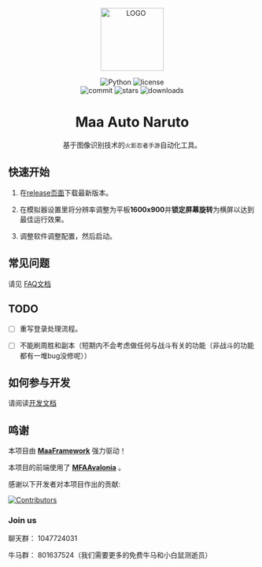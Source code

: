 <!-- markdownlint-disable MD033 MD041 -->
<p align="center">
  <img alt="LOGO" src="docs/cover.ico" width="128"  />
</p>

<p align="center">
  <img alt="Python" src="https://img.shields.io/badge/Python-3776AB?logo=python&logoColor=white">
  <!-- 咱们有全平台支持吗？ -->
  <!-- <img alt="platform" src="https://img.shields.io/badge/platform-Windows%20%7C%20Linux%20%7C%20macOS-blueviolet"> -->
  <img alt="license" src="https://img.shields.io/github/license/duorua/narutomobile">
  <br>
  <img alt="commit" src="https://img.shields.io/github/commit-activity/w/duorua/narutomobile">
  <img alt="stars" src="https://img.shields.io/github/stars/duorua/narutomobile?style=social">
  <img alt="downloads" src="https://img.shields.io/github/downloads/duorua/narutomobile/total?style=social">
  <!-- 等什么时候支持mirrorchyan了再加回来 -->
  <!-- <a href="https://mirrorchyan.com/zh/projects?rid=M9A&source=m9agh-badge" target="_blank"><img alt="mirrorc" src="https://img.shields.io/badge/Mirror%E9%85%B1-%239af3f6?logo=countingworkspro&logoColor=4f46e5"></a> -->
</p>

<div align="center">

# Maa Auto Naruto

基于图像识别技术的`火影忍者手游`自动化工具。

</div>

## 快速开始

1. 在[release页面](https://github.com/duorua/narutomobile/releases/latest)下载最新版本。

2. 在模拟器设置里将分辨率调整为平板**1600x900**并**锁定屏幕旋转**为横屏以达到最佳运行效果。

3. 调整软件调整配置，然后启动。

## 常见问题

请见 [FAQ文档](docs/faq.md)

## TODO

- [ ] 重写登录处理流程。

- [ ] 不能刷周胜和副本（短期内不会考虑做任何与战斗有关的功能（非战斗的功能都有一堆bug没修呢））

## 如何参与开发

请阅读[开发文档](docs/development.md)

## 鸣谢

本项目由 **[MaaFramework](https://github.com/MaaXYZ/MaaFramework)** 强力驱动！

本项目的前端使用了 **[MFAAvalonia](https://github.com/SweetSmellFox/MFAAvalonia)** 。

感谢以下开发者对本项目作出的贡献:

[![Contributors](https://contrib.rocks/image?repo=duorua/narutomobile)](https://github.com/duorua/narutomobile/graphs/contributors)

### Join us

聊天群： 1047724031

牛马群： 801637524（我们需要更多的免费牛马和小白鼠测逝员）
